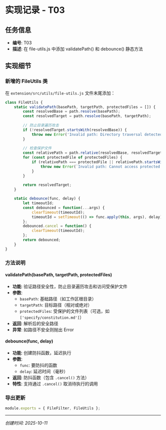 # 实现记录 - T03

## 任务信息
- **编号**: T03
- **描述**: 在 file-utils.js 中添加 validatePath() 和 debounce() 静态方法

## 实现细节

### 新增的 FileUtils 类
在 `extension/src/utils/file-utils.js` 文件末尾添加：

```javascript
class FileUtils {
    static validatePath(basePath, targetPath, protectedFiles = []) {
        const resolvedBase = path.resolve(basePath);
        const resolvedTarget = path.resolve(basePath, targetPath);
        
        // 防止目录遍历攻击
        if (!resolvedTarget.startsWith(resolvedBase)) {
            throw new Error('Invalid path: Directory traversal detected');
        }
        
        // 检查保护文件
        const relativePath = path.relative(resolvedBase, resolvedTarget);
        for (const protectedFile of protectedFiles) {
            if (relativePath === protectedFile || relativePath.startsWith(protectedFile + path.sep)) {
                throw new Error(`Invalid path: Cannot access protected file ${protectedFile}`);
            }
        }
        
        return resolvedTarget;
    }

    static debounce(func, delay) {
        let timeoutId;
        const debounced = function(...args) {
            clearTimeout(timeoutId);
            timeoutId = setTimeout(() => func.apply(this, args), delay);
        };
        debounced.cancel = function() {
            clearTimeout(timeoutId);
        };
        return debounced;
    }
}
```

### 方法说明

#### validatePath(basePath, targetPath, protectedFiles)
- **功能**: 验证路径安全性，防止目录遍历攻击和访问受保护文件
- **参数**:
  - `basePath`: 基础路径（如工作区根目录）
  - `targetPath`: 目标路径（相对或绝对）
  - `protectedFiles`: 受保护的文件列表（可选，如 `['specify/constitution.md']`）
- **返回**: 解析后的安全路径
- **异常**: 如路径不安全则抛出 Error

#### debounce(func, delay)
- **功能**: 创建防抖函数，延迟执行
- **参数**:
  - `func`: 要防抖的函数
  - `delay`: 延迟时间（毫秒）
- **返回**: 防抖函数（包含 `.cancel()` 方法）
- **特性**: 支持通过 `.cancel()` 取消待执行的调用

### 导出更新
```javascript
module.exports = { FileFilter, FileUtils };
```

---
*创建时间: 2025-10-11*
